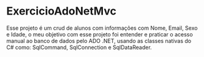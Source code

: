 # ExercicioAdoNetMvc

<p>  Esse projeto é um crud de alunos com informações com Nome, Email, Sexo e Idade, o meu objetivo com esse projeto 
foi entender e praticar o acesso manual ao banco de dados pelo ADO .NET, usando as classes nativas do C# como: SqlCommand, SqlConnection e SqlDataReader.
</p>

